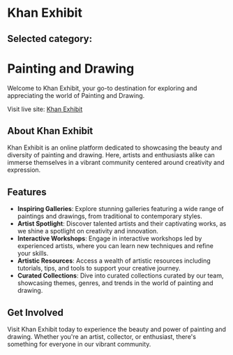# Khan Exhibit  

## Selected category:

# Painting and Drawing

Welcome to Khan Exhibit, your go-to destination for exploring and appreciating the world of Painting and Drawing. 

Visit live site: [Khan Exhibit](https://tenth-assignment-khan-exhibit.web.app)

## About Khan Exhibit
Khan Exhibit is an online platform dedicated to showcasing the beauty and diversity of painting and drawing. Here, artists and enthusiasts alike can immerse themselves in a vibrant community centered around creativity and expression.

## Features
- **Inspiring Galleries**: Explore stunning galleries featuring a wide range of paintings and drawings, from traditional to contemporary styles.
- **Artist Spotlight**: Discover talented artists and their captivating works, as we shine a spotlight on creativity and innovation.
- **Interactive Workshops**: Engage in interactive workshops led by experienced artists, where you can learn new techniques and refine your skills.
- **Artistic Resources**: Access a wealth of artistic resources including tutorials, tips, and tools to support your creative journey.
- **Curated Collections**: Dive into curated collections curated by our team, showcasing themes, genres, and trends in the world of painting and drawing.

## Get Involved
Visit Khan Exhibit today to experience the beauty and power of painting and drawing. Whether you're an artist, collector, or enthusiast, there's something for everyone in our vibrant community.